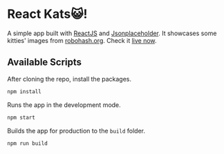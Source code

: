 # React Kats😺!

A simple app built with [ReactJS](https://reactjs.org/) and [Jsonplaceholder](https://jsonplaceholder.typicode.com/).
It showcases some kitties' images from [robohash.org](https://robohash.org/).
Check it [live now](https://0xfr0ntier.github.io/react-kats/).

## Available Scripts

After cloning the repo, install the packages.
```sh
npm install
```

Runs the app in the development mode.
```sh
npm start
```

Builds the app for production to the `build` folder.
```sh
npm run build
```
